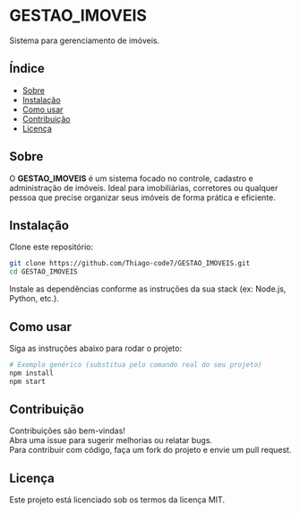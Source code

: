 # GESTAO_IMOVEIS

Sistema para gerenciamento de imóveis.

## Índice

- [Sobre](#sobre)
- [Instalação](#instalação)
- [Como usar](#como-usar)
- [Contribuição](#contribuição)
- [Licença](#licença)

## Sobre

O **GESTAO_IMOVEIS** é um sistema focado no controle, cadastro e administração de imóveis. Ideal para imobiliárias, corretores ou qualquer pessoa que precise organizar seus imóveis de forma prática e eficiente.

## Instalação

Clone este repositório:
```bash
git clone https://github.com/Thiago-code7/GESTAO_IMOVEIS.git
cd GESTAO_IMOVEIS
```
Instale as dependências conforme as instruções da sua stack (ex: Node.js, Python, etc.).

## Como usar

Siga as instruções abaixo para rodar o projeto:

```bash
# Exemplo genérico (substitua pelo comando real do seu projeto)
npm install
npm start
```

## Contribuição

Contribuições são bem-vindas!  
Abra uma issue para sugerir melhorias ou relatar bugs.  
Para contribuir com código, faça um fork do projeto e envie um pull request.

## Licença

Este projeto está licenciado sob os termos da licença MIT.
